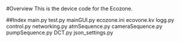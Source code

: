 #Overview
This is the device code for the Ecozone.

##Index
main.py
test.py
mainGUI.py
ecozone.ini
ecovone.kv
logg.py
control.py
networking.py
atmSequence.py
cameraSequence.py
pumpSequence.py
DCT.py
json_settings.py
